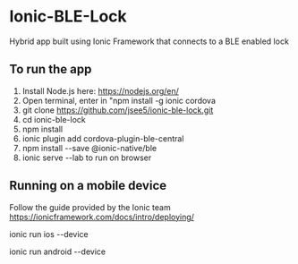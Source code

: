 # Ionic-BLE-Lock
Hybrid app built using Ionic Framework that connects to a BLE enabled lock

## To run the app
1. Install Node.js here: https://nodejs.org/en/
2. Open terminal, enter in "npm install -g ionic cordova
3. git clone https://github.com/jsee5/ionic-ble-lock.git
4. cd ionic-ble-lock
5. npm install
6. ionic plugin add cordova-plugin-ble-central
7. npm install --save @ionic-native/ble
8. ionic serve --lab to run on browser

## Running on a mobile device
Follow the guide provided by the Ionic team
https://ionicframework.com/docs/intro/deploying/

ionic run ios --device

ionic run android --device 



